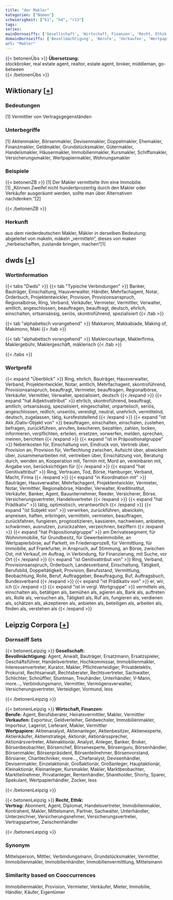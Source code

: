 ```yaml
---
title: "der Makler"
kategorien: ["Nomen"]
schwierigkeit: ["k1", "h4", "r13"]
tags:
series:
mainDornseiffs: ['Gesellschaft', 'Wirtschaft, Finanzen', 'Recht, Ethik']
domainDornseiffs: ['Bevollmächtigung', 'Berufe', 'Verkaufen', 'Wertpapiere', 'Vertrag']
url: "Makler"
---
```


{{< betonenÜbs >}}
**Übersetzung:**  
stockbroker, real estate agent, realtor, estate agent, broker, middleman, go-between  
{{< /betonenÜbs >}}

## Wiktionary [[+](https://de.wiktionary.org/wiki/Makler)]

### Bedeutungen
[1] Vermittler von Vertragsgegenständen  

### Unterbegriffe
[1] Aktienmakler, Börsenmakler, Devisenmakler, Doppelmakler, Ehemakler, Finanzmakler, Geldmakler, Grundstücksmakler, Gütermakler, Handelsmakler, Häusermakler, Immobilienmakler, Kursmakler, Schiffsmakler, Versicherungsmakler, Wertpapiermakler, Wohnungsmakler  

### Beispiele
{{< betonenZB >}}
[1] Der Makler vermittelte ihm eine Immobilie.  
[1] „Können Zweifel nicht hundertprozentig durch den Makler oder Verkäufer ausgeräumt werden, sollte man über Alternativen nachdenken.“[2]  

{{< /betonenZB >}}
### Herkunft
aus dem niederdeutschen Makler, Mäkler in derselben Bedeutung; abgeleitet von makeln, mäkeln „vermitteln“, dieses von maken „herbeischaffen, zustande bringen, machen“[1]  



## dwds [[+](https://www.dwds.de/wb/Makler)]

### Wortinformation
{{< tabs "Dwds" >}}
{{< tab "Typische Verbindungen" >}}
Banker, Bauträger, Einschaltung, Hausverwalter, Händler, Mehrfachagent, Notar, Orderbuch, Projektentwickler, Provision, Provisionsanspruch, Regionalbörse, Ring, Verband, Verkäufer, Vermieter, Vermittler, Verwalter, amtlich, angeschlossen, beauftragen, beauftragt, deutsch, ehrlich, einschalten, ortsansässig, seriös, skontroführend, spezialisiert
{{< /tab >}}

{{< tab "alphabetisch vorangehend" >}}
Makkaroni, Makkabiade, Making of, Makimono, Maki
{{< /tab >}}

{{< tab "alphabetisch vorangehend" >}}
Maklercourtage, Maklerfirma, Maklergebühr, Maklergeschäft, mäklerisch
{{< /tab >}}

{{< /tabs >}}

### Wortprofil
{{< expand "Überblick" >}} Ring, ehrlich, Bauträger, Hausverwalter, Verband, Projektentwickler, Notar, amtlich, Mehrfachagent, skontroführend, Provisionsanspruch, beauftragt, Vermieter, beauftragen, Regionalbörse, Verkäufer, Vermittler, Verwalter, spezialisiert, deutsch {{< /expand >}}
{{< expand "hat Adjektivattribut" >}} ehrlich, skontroführend, beauftragt, amtlich, ortsansässig, spezialisiert, eingeschaltet, unparteiisch, seriös, angeschlossen, redlich, unseriös, vereidigt, neutral, unehrlich, vermittelnd, deutsch, zugelassen, tätig, kursfeststellend {{< /expand >}}
{{< expand "ist Akk./Dativ-Objekt von" >}} beauftragen, einschalten, einschalen, zustehen, befragen, zurückführen, anrufen, bescheren, bezahlen, zahlen, locken, informieren, verpflichten, erteilen, ersetzen, vorwerfen, melden, sprechen, meinen, berichten {{< /expand >}}
{{< expand "ist in Präpositionalgruppe" >}} Nebenkosten für, Einschaltung von, Eindruck von, Vertrieb über, Provision an, Provision für, Verflechtung zwischen, Aufsicht über, abwickeln über, zusammenarbeiten mit, vertreiben über, Einschätzung von, Beratung durch, wenden an, Kooperation mit, Termin mit, Mord an, vereinbaren mit, Angabe von, berücksichtigen für {{< /expand >}}
{{< expand "hat Genitivattribut" >}} Ring, Vertrauen, Tod, Börse, Hamburger, Verband, Macht, Firma {{< /expand >}}
{{< expand "in Koordination mit" >}} Bauträger, Hausverwalter, Mehrfachagent, Projektentwickler, Vermieter, Notar, Vermittler, Regionalbörse, Händler, Verwalter, Kreditinstitut, Verkäufer, Banker, Agent, Bauunternehmer, Reeder, Versicherer, Börse, Versicherungsvertreter, Handelsvertreter {{< /expand >}}
{{< expand "hat Prädikativ" >}} tätig, optimistisch, verantwortlich {{< /expand >}}
{{< expand "ist Subjekt von" >}} verwirken, zurückführen, abwickeln, anpreisen, haften, erbringen, vermitteln, vermieten, beauftragen, zurückfahren, fungieren, prognostizieren, kassieren, nachweisen, anbieten, schwärmen, ausnutzen, zurückzahlen, verzeichnen, beziffern {{< /expand >}}
{{< expand "hat Präpositionalgruppe" >}} am Derivatesegment, für Wohnimmobilie, für Grundbesitz, für Gewerbeimmobilie, an Wertpapierbörse, auf Parkett, im Friedensprozeß, für Vermittlung, für Immobilie, auf Frankfurter, in Anspruch, auf Stimmung, an Börse, zwischen Ost, mit Verkauf, im Auftrag, in Verbindung, für Finanzierung, mit Suche, vor Ort {{< /expand >}}
{{< expand "ist Genitivattribut von" >}} Ring, Verband, Provisionsanspruch, Orderbuch, Landesverband, Einschaltung, Tätigkeit, Berufsbild, Doppeltätigkeit, Provision, Berufsstand, Vermittlung, Beobachtung, Rolle, Beruf, Auftraggeber, Beauftragung, Ruf, Auftragsbuch, Bundesverband {{< /expand >}}
{{< expand "ist Prädikativ von" >}} er, wir, ich {{< /expand >}}
{{< expand "ist in vergl. Wortgruppe" >}} vermitteln als, einschalten als, betätigen als, bemühen als, agieren als, Bank als, auftreten als, Rolle als, versuchen als, Tätigkeit als, Ruf als, fungieren als, verdienen als, schätzen als, akzeptieren als, anbieten als, beteiligen als, arbeiten als, finden als, verstehen als {{< /expand >}}

## Leipzig Corpora [[+](https://corpora.uni-leipzig.de/en/res?word=Makler&corpusId=deu_newscrawl-public_2018)]

### Dornseiff Sets
{{< betonenLeipzig >}}
**Gesellschaft:**  
**Bevollmächtigung:** Agent, Anwalt, Bauträger, Ersatzmann, Ersatzspieler, Geschäftsführer, Handelsvertreter, Hochkommissar, Immobilienmakler, Interessenvertreter, Kurator, Makler, Pflichtverteidiger, Privatdetektiv, Prokurist, Rechtsanwalt, Rechtsberater, Rechtsvertreter, Sachwalter, Schlichter, Schnüffler, Stuntman, Treuhänder, Unterhändler, V-Mann, more..., Verbindungsmann, Vermittler, Vermögensverwalter, Versicherungsvertreter, Verteidiger, Vormund, less  

{{< /betonenLeipzig >}}


{{< betonenLeipzig >}}
**Wirtschaft, Finanzen:**  
**Berufe:** Agent, Berufsberater, Heiratsvermittler, Makler, Vermittler  
**Verkaufen:** Exporteur, Geldverleiher, Geldwechsler, Immobilienmakler, Importeur, Lagerist, Lieferant, Makler, Vermittler  
**Wertpapiere:** Aktienanalyst, Aktienanleger, Aktienbesitzer, Aktienexperte, Aktienkäufer, Aktienstratege, Aktionär, Aktionärssprecher, Aktionärsvertreter, Alleinaktionär, Analyst, Anleger, Banker, Broker, Börsenbeobachter, Börsenchef, Börsenexperte, Börsenguru, Börsenhändler, Börsenmakler, Börsenpräsident, Börsenteilnehmer, Börsenvorstand, Börsianer, Charttechniker, more..., Chefanalyst, Devisenhändler, Devisenmakler, Einzelaktionär, Großaktionär, Großanleger, Hauptaktionär, Kleinaktionär, Kleinanleger, Kursmakler, Makler, Marktbeobachter, Marktteilnehmer, Privatanleger, Rentenhändler, Shareholder, Shorty, Sparer, Spekulant, Wertpapierhändler, Zocker, less  

{{< /betonenLeipzig >}}


{{< betonenLeipzig >}}
**Recht, Ethik:**  
**Vertrag:** Abonnent, Agent, Diplomat, Handelsvertreter, Immobilienmakler, Kontrahent, Makler, Mittelsmann, Partner, Sachwalter, Unterhändler, Unterzeichner, Versicherungsnehmer, Versicherungsvertreter, Vertragspartner, Zwischenhändler  

{{< /betonenLeipzig >}}

### Synonym
Mittelsperson, Mittler, Verbindungsmann, Grundstücksmakler, Vermittler, Immobilienmakler, Immobilienhändler, Immobilienvermittlung, Mittelsmann


### Similarity based on Cooccurrences
Immobilienmakler, Provision, Vermieter, Verkäufer, Mieter, Immobilie, Händler, Käufer, Eigentümer

